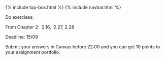 {% include top-box.html %} {% include navbar.html %}

Do exercises:

From Chapter 2:  2.16,  2.27, 2.28

Deadline: 15/09

Submit your answers in Canvas before 22:00 and you can get 10 points to your assignment portfolio.
